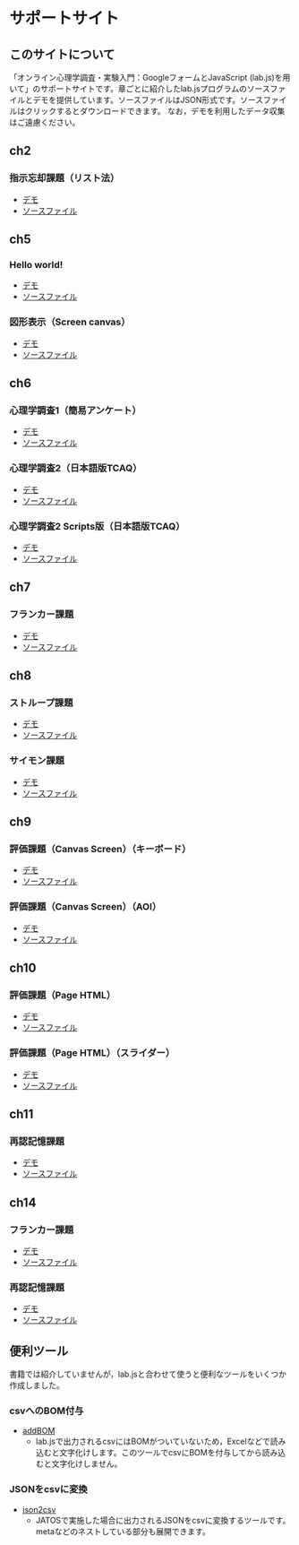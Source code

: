 # サポートサイト
## このサイトについて
「オンライン心理学調査・実験入門：GoogleフォームとJavaScript (lab.js)を用いて」のサポートサイトです。章ごとに紹介したlab.jsプログラムのソースファイルとデモを提供しています。ソースファイルはJSON形式です。ソースファイルはクリックするとダウンロードできます。
なお，デモを利用したデータ収集はご遠慮ください。

## ch2
### 指示忘却課題（リスト法）
 * [デモ](ch2/demo/)
 * <a href = "ch2/2-LMDF-demo.json" download>ソースファイル</a>

## ch5
### Hello world!
 * [デモ](ch5/demo1/)
 * <a href = "ch5/5-hello-world-demo.json" download>ソースファイル</a>
 
### 図形表示（Screen canvas）
 * [デモ](ch5/demo2/)
 * <a href = "ch5/5-screen-canvas-demo.json" download>ソースファイル</a>
 
## ch6
### 心理学調査1（簡易アンケート）
 * [デモ](ch6/demo1/)
 * <a href = "ch6/6-survey1-demo.json" download>ソースファイル</a>

### 心理学調査2（日本語版TCAQ）
 * [デモ](ch6/demo2/)
 * <a href = "ch6/6-survey2-demo.json" download>ソースファイル</a>

### 心理学調査2 Scripts版（日本語版TCAQ）
 * [デモ](ch6/demo3/)
 * <a href = "ch6/6-survey2-scripts-demo.json" download>ソースファイル</a>
 
## ch7
### フランカー課題
 * [デモ](ch7/demo/)
 * <a href = "ch7/7-flanker-task-demo.json" download>ソースファイル</a>

## ch8
### ストループ課題
 * [デモ](ch8/demo1/)
 * <a href = "ch8/8-stroop-task-demo.json" download>ソースファイル</a>

### サイモン課題
 * [デモ](ch8/demo2/)
 * <a href = "ch8/8-simon-task-demo.json" download>ソースファイル</a> 

## ch9
### 評価課題（Canvas Screen）（キーボード）
 * [デモ](ch9/demo1/)
 * <a href = "ch9/9-rating-task-canvas-key-demo.json" download>ソースファイル</a>

### 評価課題（Canvas Screen）（AOI）
 * [デモ](ch9/demo2/)
 * <a href = "ch9/9-rating-task-canvas-aoi-demo.json" download>ソースファイル</a> 

## ch10
### 評価課題（Page HTML）
 * [デモ](ch10/demo1/)
 * <a href = "ch10/10-rating-task-page-html-demo.json" download>ソースファイル</a>

### 評価課題（Page HTML）（スライダー）
 * [デモ](ch10/demo2/)
 * <a href = "ch10/10-rating-task-page-html-slider-demo.json" download>ソースファイル</a> 

## ch11
### 再認記憶課題
 * [デモ](ch11/demo/)
 * <a href = "ch11/11-old-new-recognition-task.json" download>ソースファイル</a>
 
## ch14
### フランカー課題
 * [デモ](ch14/demo1/)
 * <a href = "ch14/14-flanker-task-scripts-demo.json" download>ソースファイル</a>

### 再認記憶課題
 * [デモ](ch14/demo2/)
 * <a href = "ch14/14-old-new-recognition-task.json" download>ソースファイル</a>

## 便利ツール
書籍では紹介していませんが，lab.jsと合わせて使うと便利なツールをいくつか作成しました。

### csvへのBOM付与
 * [addBOM](tool/addBOM.html)
    * lab.jsで出力されるcsvにはBOMがついていないため，Excelなどで読み込むと文字化けします。このツールでcsvにBOMを付与してから読み込むと文字化けしません。

### JSONをcsvに変換
 * [json2csv](tool/json2csv.html)
    * JATOSで実施した場合に出力されるJSONをcsvに変換するツールです。metaなどのネストしている部分も展開できます。